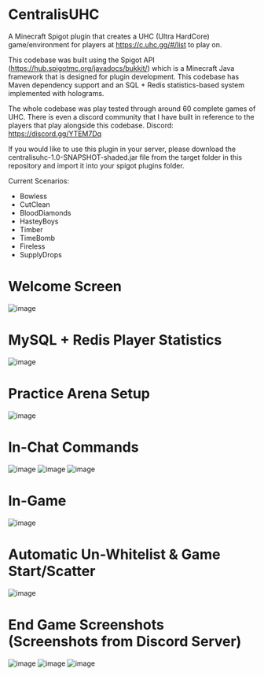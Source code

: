 # CentralisUHC
A Minecraft Spigot plugin that creates a UHC (Ultra HardCore) game/environment for players at https://c.uhc.gg/#/list to play on.

This codebase was built using the Spigot API (https://hub.spigotmc.org/javadocs/bukkit/) which is a Minecraft Java framework that is designed for plugin development. This codebase has Maven dependency support and an SQL + Redis statistics-based system implemented with holograms.

The whole codebase was play tested through around 60 complete games of UHC. There is even a discord community that I have built in reference to the players that play alongside this codebase. Discord: https://discord.gg/YTEM7Dq

If you would like to use this plugin in your server, please download the centralisuhc-1.0-SNAPSHOT-shaded.jar file from the target folder in this repository and import it into your spigot plugins folder.

Current Scenarios:
- Bowless
- CutClean
- BloodDiamonds
- HasteyBoys
- Timber
- TimeBomb
- Fireless
- SupplyDrops

# Welcome Screen
![image](https://user-images.githubusercontent.com/63007329/147863412-bece200a-a100-4628-8ef3-af7919da3b6f.png)

# MySQL + Redis Player Statistics
![image](https://user-images.githubusercontent.com/63007329/167938656-ddcbb117-d13d-42f6-846a-49afdd27c021.png)

# Practice Arena Setup
![image](https://user-images.githubusercontent.com/63007329/147863432-7572da5a-0120-4487-852f-37bfc976e263.png)

# In-Chat Commands
![image](https://user-images.githubusercontent.com/63007329/186735548-62d2431b-0bfd-4921-a692-d2103c2a4804.png)
![image](https://user-images.githubusercontent.com/63007329/186735619-125fd915-437e-4580-b045-1610abab7435.png)
![image](https://user-images.githubusercontent.com/63007329/186735649-96126d45-fc01-4199-8577-11b6d5be6b5a.png)

# In-Game
![image](https://user-images.githubusercontent.com/63007329/147863458-6506472c-6dc9-4066-923f-e6523b4f3b37.png)

# Automatic Un-Whitelist & Game Start/Scatter
![image](https://user-images.githubusercontent.com/63007329/186735879-90b620a4-845d-4624-a000-cec4389b9509.png)

# End Game Screenshots (Screenshots from Discord Server)
![image](https://user-images.githubusercontent.com/63007329/147863506-97e9270f-1cf5-4660-b5e2-a82ed3cb8b18.png)
![image](https://user-images.githubusercontent.com/63007329/186736444-596acaac-9572-43ab-a6d1-742199f92ee7.png)
![image](https://user-images.githubusercontent.com/63007329/186736514-27bf3731-d9f1-4da0-a8eb-38ae60b95386.png)
